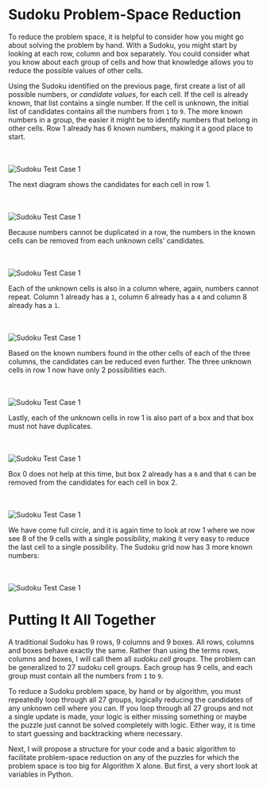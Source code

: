 # Sudoku Problem-Space Reduction

To reduce the problem space, it is helpful to consider how you might go about solving the problem by hand. With a Sudoku, you might start by looking at each row, column and box separately. You could consider what you know about each group of cells and how that knowledge allows you to reduce the possible values of other cells.

Using the Sudoku identified on the previous page, first create a list of all possible numbers, or _candidate values_, for each cell. If the cell is already known, that list contains a single number. If the cell is unknown, the initial list of candidates contains all the numbers from `1` to `9`. The more known numbers in a group, the easier it might be to identify numbers that belong in other cells. Row 1 already has 6 known numbers, making it a good place to start.

<BR><BR>
![Sudoku Test Case 1](sudoku03.png)
<BR>

The next diagram shows the candidates for each cell in row 1.

<BR><BR>
![Sudoku Test Case 1](sudoku04.png)
<BR>

Because numbers cannot be duplicated in a row, the numbers in the known cells can be removed from each unknown cells' candidates.

<BR><BR>
![Sudoku Test Case 1](sudoku05.png)
<BR>

Each of the unknown cells is also in a column where, again, numbers cannot repeat. Column 1 already has a `1`, column 6 already has a `4` and column 8 already has a `1`.

<BR><BR>
![Sudoku Test Case 1](sudoku06.png)
<BR>

Based on the known numbers found in the other cells of each of the three columns, the candidates can be reduced even further. The three unknown cells in row 1 now have only 2 possibilities each.

<BR><BR>
![Sudoku Test Case 1](sudoku07.png)
<BR>

Lastly, each of the unknown cells in row 1 is also part of a box and that box must not have duplicates. 

<BR><BR>
![Sudoku Test Case 1](sudoku08.png)
<BR>

Box 0 does not help at this time, but box 2 already has a `6` and that `6` can be removed from the candidates for each cell in box 2.

<BR><BR>
![Sudoku Test Case 1](sudoku09.png)
<BR>

We have come full circle, and it is again time to look at row 1 where we now see 8 of the 9 cells with a single possibility, making it very easy to reduce the last cell to a single possibility. The Sudoku grid now has 3 more known numbers:

<BR><BR>
![Sudoku Test Case 1](sudoku10.png)
<BR>

# Putting It All Together

A traditional Sudoku has 9 rows, 9 columns and 9 boxes. All rows, columns and boxes behave exactly the same. Rather than using the terms rows, columns and boxes, I will call them all _sudoku cell groups_. The problem can be generalized to 27 sudoku cell groups. Each group has 9 cells, and each group must contain all the numbers from `1` to `9`.

To reduce a Sudoku problem space, by hand or by algorithm, you must repeatedly loop through all 27 groups, logically reducing the candidates of any unknown cell where you can. If you loop through all 27 groups and not a single update is made, your logic is either missing something or maybe the puzzle just cannot be solved completely with logic. Either way, it is time to start guessing and backtracking where necessary.

Next, I will propose a structure for your code and a basic algorithm to facilitate problem-space reduction on any of the puzzles for which the problem space is too big for Algorithm X alone. But first, a very short look at variables in Python.
